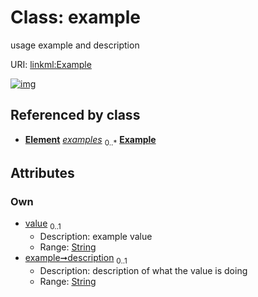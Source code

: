 
# Class: example


usage example and description

URI: [linkml:Example](https://w3id.org/linkml/Example)


[![img](https://yuml.me/diagram/nofunky;dir:TB/class/[Element]++-%20examples%200..*>[Example&#124;value:string%20%3F;description:string%20%3F],[PermissibleValue]++-%20examples%200..*>[Example],[PermissibleValue],[Element])](https://yuml.me/diagram/nofunky;dir:TB/class/[Element]++-%20examples%200..*>[Example&#124;value:string%20%3F;description:string%20%3F],[PermissibleValue]++-%20examples%200..*>[Example],[PermissibleValue],[Element])

## Referenced by class

 *  **[Element](Element.md)** *[examples](examples.md)*  <sub>0..\*</sub>  **[Example](Example.md)**

## Attributes


### Own

 * [value](value.md)  <sub>0..1</sub>
     * Description: example value
     * Range: [String](types/String.md)
 * [example➞description](value_description.md)  <sub>0..1</sub>
     * Description: description of what the value is doing
     * Range: [String](types/String.md)
